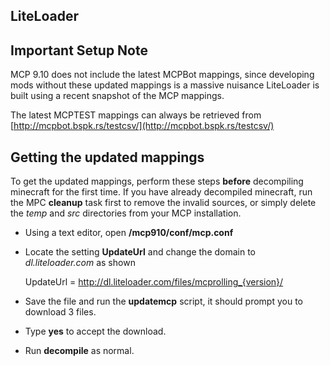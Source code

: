 LiteLoader
----------

Important Setup Note
--------------------
MCP 9.10 does not include the latest MCPBot mappings, since developing mods without these updated
mappings is a massive nuisance LiteLoader is built using a recent snapshot of the MCP mappings.

The latest MCPTEST mappings can always be retrieved from [http://mcpbot.bspk.rs/testcsv/](http://mcpbot.bspk.rs/testcsv/) 

Getting the updated mappings
----------------------------

To get the updated mappings, perform these steps **before** decompiling minecraft for the first 
time. If you have already decompiled minecraft, run the MPC **cleanup** task first to remove the
invalid sources, or simply delete the *temp* and *src* directories from your MCP installation.

-   Using a text editor, open **/mcp910/conf/mcp.conf**
-   Locate the setting **UpdateUrl** and change the domain to *dl.liteloader.com* as shown

    UpdateUrl         = http://dl.liteloader.com/files/mcprolling_{version}/

-   Save the file and run the **updatemcp** script, it should prompt you to download 3 files.
-   Type **yes** to accept the download. 
-   Run **decompile** as normal.
